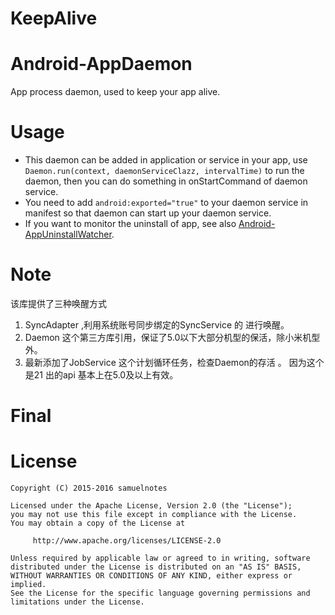 # KeepAlive
Android-AppDaemon
=================

App process daemon, used to keep your app alive.

Usage
=====
* This daemon can be added in application or service in your app, use `Daemon.run(context, daemonServiceClazz, intervalTime)` to run the daemon, then you can do something in onStartCommand of daemon service.
* You need to add `android:exported="true"` to your daemon service in manifest so that daemon can start up your daemon service.
* If you want to monitor the uninstall of app, see also [Android-AppUninstallWatcher][1].

Note
====
该库提供了三种唤醒方式
1. SyncAdapter  ,利用系统账号同步绑定的SyncService 的  进行唤醒。
2. Daemon 这个第三方库引用，保证了5.0以下大部分机型的保活，除小米机型外。 
3. 最新添加了JobService 这个计划循环任务，检查Daemon的存活 。 因为这个是21 出的api 基本上在5.0及以上有效。 


Final
====



License
=======

    Copyright (C) 2015-2016 samuelnotes

    Licensed under the Apache License, Version 2.0 (the "License");
    you may not use this file except in compliance with the License.
    You may obtain a copy of the License at

         http://www.apache.org/licenses/LICENSE-2.0

    Unless required by applicable law or agreed to in writing, software
    distributed under the License is distributed on an "AS IS" BASIS,
    WITHOUT WARRANTIES OR CONDITIONS OF ANY KIND, either express or implied.
    See the License for the specific language governing permissions and
    limitations under the License.

[1]: https://github.com/Coolerfall/Android-AppDaemon
